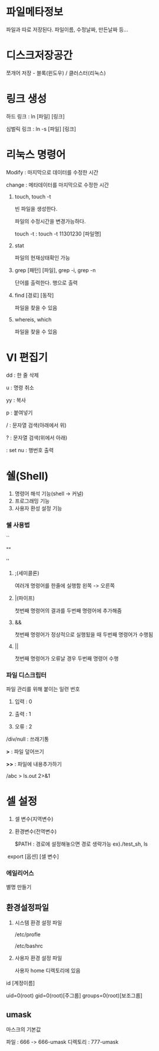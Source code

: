 # 파일메타정보

파일과 따로 저장된다.
파일이름, 수정날짜, 만든날짜 등...

# 디스크저장공간
쪼개어 저장 - 블록(윈도우) / 클러스터(리눅스)

# 링크 생성

하드 링크 : ln [파일] [링크]

심벌릭 링크 : ln -s [파일] [링크]

# 리눅스 명령어

Modify : 마지막으로 데이터를 수정한 시간

change : 메타데이터를 마지막으로 수정한 시간

1. touch, touch -t

   빈 파일을 생성한다.

   파일의 수정시간을 변경가능하다.

   touch -t : touch -t 11301230 [파일명]

2. stat

   파일의 현재상태확인 가능

3. grep [패턴] [파일], grep -i, grep -n

   단어를 출력한다. 행으로 출력

4. find [경로] [동작]

   파일을 찾을 수 있음

5. whereis, which

   파일을 찾을 수 있음

# VI 편집기

dd : 한 줄 삭제

u : 명령 취소

yy : 복사

p : 붙여넣기

/ : 문자열 검색(아래에서 위)

? : 문자열 검색(위에서 아래)

: set nu : 행번호 출력

# 쉘(Shell)

1. 명령어 해석 기능(shell -> 커널)
2. 프로그래밍 기능
3. 사용자 환성 설정 기능

<h3>쉘 사용법</h3>

``

""

''

1. ;(세미콜론)

   여러개 명령어를 한줄에 실행함 왼쪽 -> 오른쪽

2. |(파이프)

   첫번째 명령어의 결과를 두번째 명령어에 추가해줌

3. &&

   첫번째 명령어가 정상적으로 실행됬을 때 두번째 명령어가 수행됨

4. ||

   첫번째 명령어가 오류날 경우 두번째 명령어 수행

<h3>파일 디스크립터</h3>

파일 관리를 위해 붙이는 일련 번호

1. 입력 : 0

2. 출력 : 1

3. 오류 : 2

/div/null : 쓰래기통

 **>** : 파일 덮어쓰기 

 **>>** : 파일에 내용추가하기

/abc > ls.out 2>&1


# 셀 설정

1. 셀 변수(지역변수)

2. 환경변수(전역변수)
   
   $PATH : 경로에 설정해놓으면 경로 생략가능 ex)./test_sh, ls

​		export [옵션] [셀 변수]

### 에일리어스
별명 만들기

<h2>환경설정파일</h2>

 1. 시스템 환경 설정 파일

    /etc/profle

    /etc/bashrc

 2. 사용자 환경 설정 파일

    사용자 home 디렉토리에 있음

id [계정이름]

uid=0(root) gid=0(root)[주그룹] groups=0(root)[보조그룹]

## umask
마스크의 기본값

파일 : 666 -> 666-umask 디렉토리 : 777-umask

